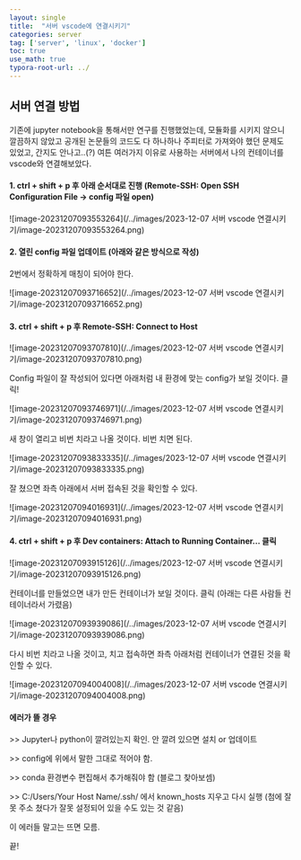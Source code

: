 ```yaml
---
layout: single
title:  "서버 vscode에 연결시키기"
categories: server
tag: ['server', 'linux', 'docker']
toc: true
use_math: true
typora-root-url: ../ 
---
```


## 서버 연결 방법

기존에 jupyter notebook을 통해서만 연구를 진행했었는데, 모듈화를 시키지 않으니 깔끔하지 않았고 공개된 논문들의 코드도 다 하나하나 주피터로 가져와야 했던 문제도 있었고, 간지도 안나고..(?) 여튼 여러가지 이유로 사용하는 서버에서 나의 컨테이너를 vscode와 연결해보았다.



#### 1. ctrl + shift + p 후 아래 순서대로 진행 (Remote-SSH: Open SSH Configuration File -> config 파일 open)

![image-20231207093553264](/../images/2023-12-07 서버 vscode 연결시키기/image-20231207093553264.png)

#### 2. 열린 config 파일 업데이트 (아래와 같은 방식으로 작성)

2번에서 정확하게 매칭이 되어야 한다.

![image-20231207093716652](/../images/2023-12-07 서버 vscode 연결시키기/image-20231207093716652.png)

#### 3. ctrl + shift + p 후 Remote-SSH: Connect to Host

![image-20231207093707810](/../images/2023-12-07 서버 vscode 연결시키기/image-20231207093707810.png)

Config 파일이 잘 작성되어 있다면 아래처럼 내 환경에 맞는 config가 보일 것이다. 클릭!

![image-20231207093746971](/../images/2023-12-07 서버 vscode 연결시키기/image-20231207093746971.png)

새 창이 열리고 비번 치라고 나올 것이다. 비번 치면 된다.

![image-20231207093833335](/../images/2023-12-07 서버 vscode 연결시키기/image-20231207093833335.png)

잘 쳤으면 좌측 아래에서 서버 접속된 것을 확인할 수 있다.

![image-20231207094016931](/../images/2023-12-07 서버 vscode 연결시키기/image-20231207094016931.png)

#### 4. ctrl + shift + p 후 Dev containers: Attach to Running Container… 클릭

![image-20231207093915126](/../images/2023-12-07 서버 vscode 연결시키기/image-20231207093915126.png)

컨테이너를 만들었으면 내가 만든 컨테이너가 보일 것이다. 클릭 (아래는 다른 사람들 컨테이너라서 가렸음)

![image-20231207093939086](/../images/2023-12-07 서버 vscode 연결시키기/image-20231207093939086.png)

다시 비번 치라고 나올 것이고, 치고 접속하면 좌측 아래처럼 컨테이너가 연결된 것을 확인할 수 있다.

![image-20231207094004008](/../images/2023-12-07 서버 vscode 연결시키기/image-20231207094004008.png)

#### 에러가 뜰 경우

\>> Jupyter나 python이 깔려있는지 확인. 안 깔려 있으면 설치 or 업데이트

\>> config에 위에서 말한 그대로 적어야 함.

\>> conda 환경변수 편집해서 추가해줘야 함 (블로그 찾아보셈)

\>> C:/Users/Your Host Name/.ssh/ 에서 known_hosts 지우고 다시 실행 (첨에 잘못 주소 쳤다가 잘못 설정되어 있을 수도 있는 것 같음)

이 에러들 말고는 뜨면 모름.



끝!